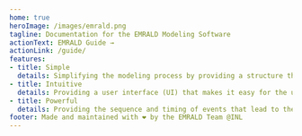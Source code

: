 ```yaml
---
home: true
heroImage: /images/emrald.png
tagline: Documentation for the EMRALD Modeling Software
actionText: EMRALD Guide →
actionLink: /guide/
features:
- title: Simple
  details: Simplifying the modeling process by providing a structure that corresponds to traditional PRA modeling methods.
- title: Intuitive
  details: Providing a user interface (UI) that makes it easy for the user to model and visualize complex interactions.
- title: Powerful
  details: Providing the sequence and timing of events that lead to the specified outcomes when calculating results
footer: Made and maintained with ❤️ by the EMRALD Team @INL
---
```

